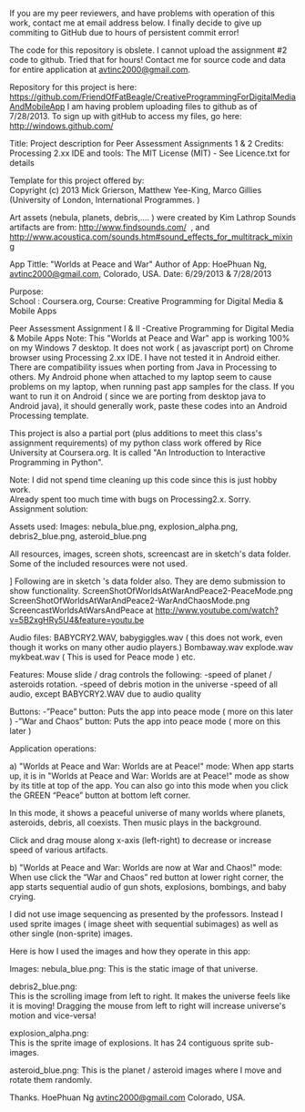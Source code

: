 
If you are my peer reviewers, and have problems with operation of this work, contact 
me at email address below.  I finally decide to give up commiting to GitHub due to 
hours of persistent commit error!  

The code for this repository is obslete.
I cannot upload the assignment #2 code to github. Tried that for hours!
Contact me for source code and data for entire application at avtinc2000@gmail.com.

Repository for this project is here:
https://github.com/FriendOfFatBeagle/CreativeProgrammingForDigitalMediaAndMobileApp 
I am having problem uploading files to github as of 7/28/2013.
To sign up with gitHub to access my files, go here:  http://windows.github.com/ 

 Title:   Project description for Peer Assessment Assignments 1 & 2 
Credits:
Processing 2.xx IDE and tools:  The MIT License (MIT) - See Licence.txt for details

Template for this project offered by:   
Copyright (c) 2013 Mick Grierson, Matthew Yee-King, Marco Gillies
(University of London, International Programmes. )

Art assets (nebula, planets, debris,.... ) were created by Kim Lathrop
Sounds artifacts are from:
http://www.findsounds.com/  , and
http://www.acoustica.com/sounds.htm#sound_effects_for_multitrack_mixing

 App Tittle:   "Worlds at Peace and War"
 Author of App:   HoePhuan Ng, avtinc2000@gmail.com, Colorado, USA.
 Date:  6/29/2013 & 7/28/2013

 Purpose:    
School : Coursera.org, 
Course: 	Creative Programming for Digital Media & Mobile Apps 

Peer Assessment Assignment I & II -Creative Programming for Digital Media & Mobile Apps
Note:  This "Worlds at Peace and War" app is working 100% on my Windows 7 desktop.
  It does not work ( as javascript port)  on Chrome browser using Processing 2.xx IDE.
I have not tested it in Android either.
There are compatibility issues when porting from Java in Processing to others.
My Android phone when attached to my laptop seem to cause problems on my laptop,
when running past app samples for the class.
If you want to run it on Android ( since we are porting from desktop java to Android java), 
it should generally work, paste these codes into an Android Processing template.


This project is also a partial port (plus additions to meet this class's assignment requirements) 
of my python class work offered by Rice University at Coursera.org.  It is called "An Introduction 
to Interactive Programming in Python".

Note:  I did not spend time cleaning up this code since this is just hobby work.  
Already spent too much time with  bugs on Processing2.x.  Sorry.
Assignment solution:

Assets used:
Images:  nebula_blue.png, explosion_alpha.png, debris2_blue.png, asteroid_blue.png

All resources, images, screen shots, screencast are in sketch's data folder.   Some of the included resources were not used.

 ]
Following are in sketch 's data folder also.  They are demo submission to show functionality.
ScreenShotOfWorldsAtWarAndPeace2-PeaceMode.png
ScreenShotOfWorldsAtWarAndPeace2-WarAndChaosMode.png
ScreencastWorldsAtWarsAndPeace at
http://www.youtube.com/watch?v=5B2xgHRy5U4&feature=youtu.be 

Audio files:
BABYCRY2.WAV,
babygiggles.wav ( this does not work, even though it works on many other audio players.)
Bombaway.wav
explode.wav
mykbeat.wav  ( This is used for Peace mode )
etc.

Features:
Mouse slide / drag controls the following: 
	-speed of planet / asteroids rotation.
	-speed of debris motion in the universe
	-speed of all audio, except BABYCRY2.WAV due to audio quality

Buttons:
-”Peace” button:  	Puts the app into peace mode ( more on this later )
-”War and Chaos” button:  	Puts the app into peace mode ( more on this later )

Application operations:

a) "Worlds at Peace and War:  Worlds are at Peace!" mode:
When app starts up, it is in "Worlds at Peace and War:  Worlds are at Peace!" mode as show by its title 
at top of the app.  You can also go into this mode when you click the GREEN “Peace” button at bottom left corner.

In this mode, it shows a peaceful universe of many worlds where planets, asteroids, debris, all coexists.  Then music plays in the background.

Click and drag mouse along x-axis (left-right) to decrease or increase speed of various artifacts.

b) "Worlds at Peace and War:  Worlds are now at War and Chaos!" mode:
When use click the “War and Chaos” red button at lower right corner, the app starts sequential audio of gun shots, explosions, bombings, and baby crying.

I did not use image sequencing as presented by the professors.  Instead I used sprite images ( image sheet with sequential subimages) as well as other single (non-sprite) images.

Here is how I used the images and how they operate in this app:

Images: 
 nebula_blue.png: 	 This is the static image of that universe.

 debris2_blue.png:  
This is the scrolling image from left to right.  It makes the universe feels like it is moving!
Dragging the mouse from left to right will increase universe's motion and vice-versa!

explosion_alpha.png:  	
This is the sprite image of explosions.  It has 24 contiguous sprite sub-images.

asteroid_blue.png:  	This is the planet / asteroid images where I move and rotate them randomly.

Thanks.
HoePhuan Ng
avtinc2000@gmail.com
Colorado, USA. 

